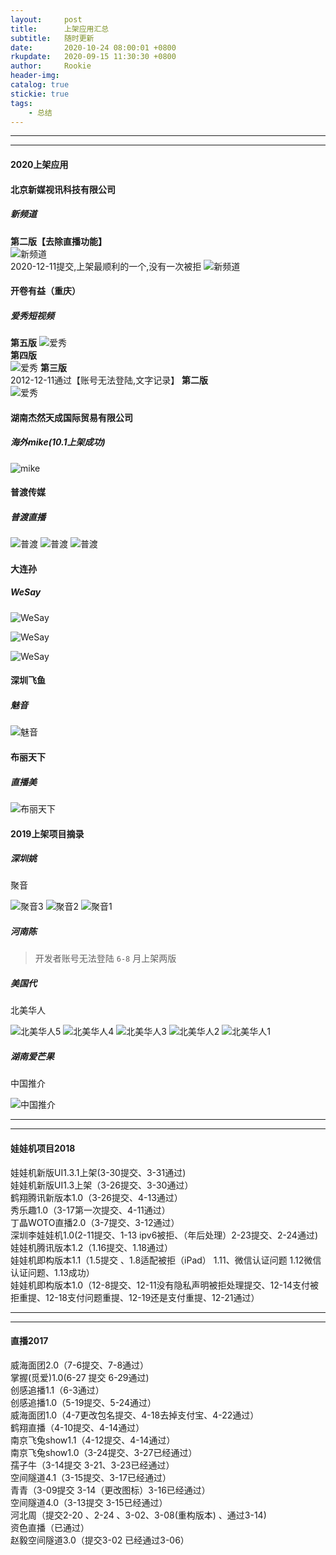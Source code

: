 ```yaml
---
layout:     post
title:      上架应用汇总
subtitle:   随时更新
date:       2020-10-24 08:00:01 +0800
rkupdate:   2020-09-15 11:30:30 +0800
author:     Rookie
header-img: 
catalog: true
stickie: true
tags:
    - 总结
---
```


---
---

#### 2020上架应用


#### 北京新媒视讯科技有限公司

##### 新频道
**第二版【去除直播功能】**  
![新频道](/img/0appstore/xmsx1.png)  
2020-12-11提交,上架最顺利的一个,没有一次被拒
![新频道](/img/0appstore/xmsx.png)


#### 开卷有益（重庆）

##### 爱秀短视频

**第五版**
![爱秀](/img/0appstore/axdsp3.png)  
**第四版**  
![爱秀](/img/0appstore/axdsp2.png)
**第三版**  
2012-12-11通过【账号无法登陆,文字记录】
**第二版**  
![爱秀](/img/0appstore/axdsp1.png)


#### 湖南杰然天成国际贸易有限公司

##### 海外mike(10.1上架成功)
![mike](/img/0appstore/hwmike.JPG)

#### 普渡传媒

##### 普渡直播
![普渡](/img/0appstore/pd3.png)
![普渡](/img/0appstore/pd2.png)
![普渡](/img/0appstore/pd1.png)

#### 大连孙

##### WeSay
![WeSay](/img/0appstore/dls2.png)  

![WeSay](/img/0appstore/dls1.png)

![WeSay](/img/0appstore/dls.png)

#### 深圳飞鱼

##### 魅音

![魅音](/img/0appstore/my.jpg)


#### 布丽天下

##### 直播美

![布丽天下](/img/0appstore/bltx.png)


#### 2019上架项目摘录

##### 深圳姚

聚音

![聚音3](/img/0appstore/jy3.png)
![聚音2](/img/0appstore/jy2.png)
![聚音1](/img/0appstore/jy1.png)

##### 河南陈

<!-- 啾-哩-直播   -->

>开发者账号无法登陆 `6-8` 月上架两版

##### 美国代

北美华人

![北美华人5](/img/0appstore/bmhr5.png)
![北美华人4](/img/0appstore/bmhr4.png)
![北美华人3](/img/0appstore/bmhr3.png)
![北美华人2](/img/0appstore/bmhr2.png)
![北美华人1](/img/0appstore/bmhr1.png)

##### 湖南爱芒果

中国推介  

![中国推介](/img/0appstore/zgtj.png)

---
---
#### 娃娃机项目2018

娃娃机新版UI1.3.1上架(3-30提交、3-31通过)  
娃娃机新版UI1.3上架（3-26提交、3-30通过）  
鹤翔腾讯新版本1.0（3-26提交、4-13通过）  
秀乐趣1.0（3-17第一次提交、4-11通过）  
丁晶WOTO直播2.0（3-7提交、3-12通过）  
深圳李娃娃机1.0(2-11提交、1-13 ipv6被拒、（年后处理）2-23提交、2-24通过)  
娃娃机腾讯版本1.2（1.16提交、1.18通过）  
娃娃机即构版本1.1（1.5提交 、1.8适配被拒（iPad） 1.11、微信认证问题  1.12微信认证问题、1.13成功）  
娃娃机即构版本1.0（12-8提交、12-11没有隐私声明被拒处理提交、12-14支付被拒重提、12-18支付问题重提、12-19还是支付重提、12-21通过）  

---
---
#### 直播2017
威海面团2.0（7-6提交、7-8通过）  
掌握(觅爱)1.0(6-27 提交  6-29通过)  
创感追播1.1（6-3通过）  
创感追播1.0（5-19提交、5-24通过）  
威海面团1.0（4-7更改包名提交、4-18去掉支付宝、4-22通过）  
鹤翔直播（4-10提交、4-14通过）  
南京飞兔show1.1（4-12提交、4-14通过）  
南京飞兔show1.0（3-24提交、3-27已经通过）  
孺子牛（3-14提交  3-21、3-23已经通过）  
空间隧道4.1（3-15提交、3-17已经通过）  
青青（3-09提交 3-14（更改图标）3-16已经通过）  
空间隧道4.0（3-13提交 3-15已经通过）  
河北周（提交2-20 、2-24 、3-02、3-08(重构版本) 、通过3-14)  
资色直播（已通过）  
赵毅空间隧道3.0（提交3-02   已经通过3-06）  












